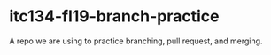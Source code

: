 # itc134-fl19-branch-practice
A repo we are using to practice branching, pull request, and merging.
